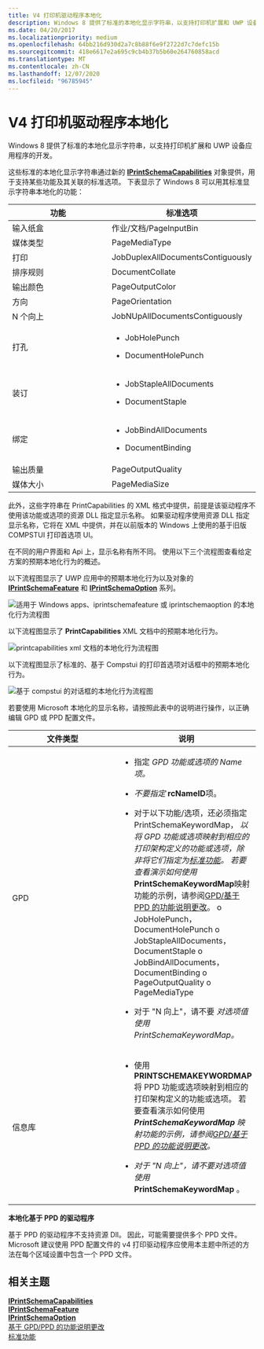 ```yaml
---
title: V4 打印机驱动程序本地化
description: Windows 8 提供了标准的本地化显示字符串，以支持打印机扩展和 UWP 设备应用程序的开发。
ms.date: 04/20/2017
ms.localizationpriority: medium
ms.openlocfilehash: 64bb216d930d2a7c8b88f6e9f2722d7c7defc15b
ms.sourcegitcommit: 418e6617e2a695c9cb4b37b5b60e264760858acd
ms.translationtype: MT
ms.contentlocale: zh-CN
ms.lasthandoff: 12/07/2020
ms.locfileid: "96785945"
---
```

# <a name="v4-printer-driver-localization"></a>V4 打印机驱动程序本地化


Windows 8 提供了标准的本地化显示字符串，以支持打印机扩展和 UWP 设备应用程序的开发。

这些标准的本地化显示字符串通过新的 [**IPrintSchemaCapabilities**](/windows-hardware/drivers/ddi/printerextension/nn-printerextension-iprintschemacapabilities) 对象提供，用于支持某些功能及其关联的标准选项。 下表显示了 Windows 8 可以用其标准显示字符串本地化的功能：

<table>
<colgroup>
<col width="50%" />
<col width="50%" />
</colgroup>
<thead>
<tr class="header">
<th>功能</th>
<th>标准选项</th>
</tr>
</thead>
<tbody>
<tr class="odd">
<td>输入纸盒</td>
<td>作业/文档/PageInputBin</td>
</tr>
<tr class="even">
<td>媒体类型</td>
<td>PageMediaType</td>
</tr>
<tr class="odd">
<td>打印</td>
<td>JobDuplexAllDocumentsContiguously</td>
</tr>
<tr class="even">
<td>排序规则</td>
<td>DocumentCollate</td>
</tr>
<tr class="odd">
<td>输出颜色</td>
<td>PageOutputColor</td>
</tr>
<tr class="even">
<td>方向</td>
<td>PageOrientation</td>
</tr>
<tr class="odd">
<td>N 个向上</td>
<td>JobNUpAllDocumentsContiguously</td>
</tr>
<tr class="even">
<td>打孔</td>
<td><ul>
<li><p>JobHolePunch</p></li>
<li><p>DocumentHolePunch</p></li>
</ul></td>
</tr>
<tr class="odd">
<td>装订</td>
<td><ul>
<li><p>JobStapleAllDocuments</p></li>
<li><p>DocumentStaple</p></li>
</ul></td>
</tr>
<tr class="even">
<td>绑定</td>
<td><ul>
<li><p>JobBindAllDocuments</p></li>
<li><p>DocumentBinding</p></li>
</ul></td>
</tr>
<tr class="odd">
<td>输出质量</td>
<td>PageOutputQuality</td>
</tr>
<tr class="even">
<td>媒体大小</td>
<td>PageMediaSize</td>
</tr>
</tbody>
</table>

 

此外，这些字符串在 PrintCapabilities 的 XML 格式中提供，前提是该驱动程序不使用该功能或选项的资源 DLL 指定显示名称。 如果驱动程序使用资源 DLL 指定显示名称，它将在 XML 中提供，并在以前版本的 Windows 上使用的基于旧版 COMPSTUI 打印首选项 UI。

在不同的用户界面和 Api 上，显示名称有所不同。 使用以下三个流程图查看给定方案的预期本地化行为的概述。

以下流程图显示了 UWP 应用中的预期本地化行为以及对象的 [**IPrintSchemaFeature**](/windows-hardware/drivers/ddi/printerextension/nn-printerextension-iprintschemafeature) 和 [**IPrintSchemaOption**](/windows-hardware/drivers/ddi/printerextension/nn-printerextension-iprintschemaoption) 系列。

![适用于 Windows apps、iprintschemafeature 或 iprintschemaoption 的本地化行为流程图](images/locstringmodern.png)

以下流程图显示了 **PrintCapabilities** XML 文档中的预期本地化行为。

![printcapabilities xml 文档的本地化行为流程图](images/locstringpcap.png)

以下流程图显示了标准的、基于 Compstui 的打印首选项对话框中的预期本地化行为。

![基于 compstui 的对话框的本地化行为流程图 ](images/locstringcomp.png)

若要使用 Microsoft 本地化的显示名称，请按照此表中的说明进行操作，以正确编辑 GPD 或 PPD 配置文件。

<table>
<colgroup>
<col width="50%" />
<col width="50%" />
</colgroup>
<thead>
<tr class="header">
<th>文件类型</th>
<th>说明</th>
</tr>
</thead>
<tbody>
<tr class="odd">
<td>GPD</td>
<td><ul>
<li><p>指定 <strong> <em> </strong> GPD 功能或选项的 Name 项。</p></li>
<li><p>不要指定<strong> </em> rcNameID</strong>项。</p></li>
<li>对于以下功能/选项，还必须指定 PrintSchemaKeywordMap， <strong> <em> </strong> 以将 GPD 功能或选项映射到相应的打印架构定义的功能或选项，除非将它们指定为<a href="standard-features.md" data-raw-source="[Standard Features](standard-features.md)">标准功能</a>。 若要查看演示如何使用<strong> </em> PrintSchemaKeywordMap</strong>映射功能的示例，请参阅<a href="gpd-ppd-based-feature-description-changes.md" data-raw-source="[GPD/PPD-Based Feature Description Changes](gpd-ppd-based-feature-description-changes.md)">GPD/基于 PPD 的功能说明更改</a>。
o JobHolePunch，DocumentHolePunch o JobStapleAllDocuments，DocumentStaple o JobBindAllDocuments，DocumentBinding o PageOutputQuality o PageMediaType</li>
<li><p>对于 "N 向上"，请不要 <strong> <em> </strong> 对选项值使用 PrintSchemaKeywordMap。</p></li>
</ul></td>
</tr>
<tr class="even">
<td>信息库</td>
<td><ul>
<li><p>使用<strong> </em> PRINTSCHEMAKEYWORDMAP</strong>将 PPD 功能或选项映射到相应的打印架构定义的功能或选项。 若要查看演示如何使用 <strong> <em> PrintSchemaKeywordMap </strong> 映射功能的示例，请参阅<a href="gpd-ppd-based-feature-description-changes.md" data-raw-source="[GPD/PPD-Based Feature Description Changes](gpd-ppd-based-feature-description-changes.md)">GPD/基于 PPD 的功能说明更改</a>。</p></li>
<li><p>对于 "N 向上"，请不要对选项值使用<strong> </em> PrintSchemaKeywordMap</strong> 。</p></li>
</ul></td>
</tr>
</tbody>
</table>

 

**本地化基于 PPD 的驱动程序**

基于 PPD 的驱动程序不支持资源 Dll。 因此，可能需要提供多个 PPD 文件。 Microsoft 建议使用 PPD 配置文件的 v4 打印驱动程序应使用本主题中所述的方法在每个区域设置中包含一个 PPD 文件。

## <a name="related-topics"></a>相关主题
[**IPrintSchemaCapabilities**](/windows-hardware/drivers/ddi/printerextension/nn-printerextension-iprintschemacapabilities)  
[**IPrintSchemaFeature**](/windows-hardware/drivers/ddi/printerextension/nn-printerextension-iprintschemafeature)  
[**IPrintSchemaOption**](/windows-hardware/drivers/ddi/printerextension/nn-printerextension-iprintschemaoption)  
[基于 GPD/PPD 的功能说明更改](gpd-ppd-based-feature-description-changes.md)  
[标准功能](standard-features.md)
